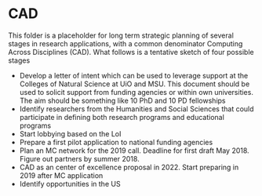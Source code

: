 # CAD
This folder is a placeholder for long term strategic planning of several stages in research applications, with a common denominator Computing Across Disciplines (CAD). What follows is a tentative sketch of four possible stages
- Develop a letter of intent which can be used to leverage support at the Colleges of Natural Science at UiO and MSU. This document should be used to solicit support from funding agencies or within own universities. The aim should be something like 10 PhD and 10 PD fellowships
- Identify researchers from the Humanities and Social Sciences that could participate in defining both  research programs and educational programs
- Start lobbying based on the LoI
- Prepare a first pilot application to national funding agencies
- Plan an MC network for the 2019 call. Deadline for first draft May 2018. Figure out partners by summer 2018.
- CAD as an center of excellence proposal in 2022. Start preparing in 2019 after MC application
- Identify opportunities in the US
